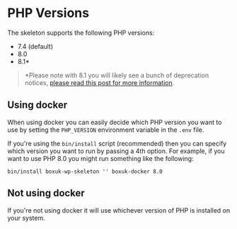 # PHP Versions

The skeleton supports the following PHP versions:

* 7.4 (default)
* 8.0
* 8.1*

> *Please note with 8.1 you will likely see a bunch of deprecation notices, [please read this post for more information](https://make.wordpress.org/core/2022/01/10/wordpress-5-9-and-php-8-0-8-1/).

## Using docker

When using docker you can easily decide which PHP version you want to use by setting the `PHP_VERSION` environment variable in the `.env` file.

If you're using the `bin/install` script (recommended) then you can specify which version you want to run by passing a 4th option.
For example, if you want to use PHP 8.0 you might run something like the following:

`bin/install boxuk-wp-skeleton '' boxuk-docker 8.0`

## Not using docker

If you're not using docker it will use whichever version of PHP is installed on your system.
